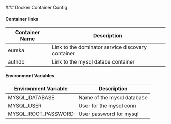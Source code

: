 ### Docker Container Config

#### Container links

| Container Name | Description                                        |
| -------------- | -------------------------------------------------- |
| eureka         | Link to the dominator service discovery container  |
| authdb         | Link to the mysql databe container                 |

#### Environment Variables

| Environment Variable | Description                |
| -------------------- | -------------------------- |
| MYSQL_DATABASE       | Name of the mysql database |
| MYSQL_USER           | User for the mysql conn    |
| MYSQL_ROOT_PASSWORD  | User password for mysql    |
